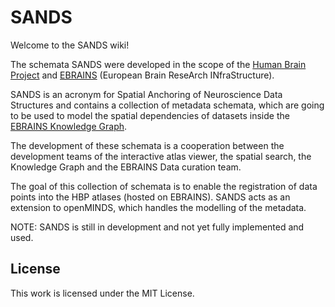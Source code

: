 # SANDS

Welcome to the SANDS wiki!

The schemata SANDS were developed in the scope of the [Human Brain Project](https://www.humanbrainproject.eu/en/) and [EBRAINS](https://ebrains.eu/) (European Brain ReseArch INfraStructure).

SANDS is an acronym for Spatial Anchoring of Neuroscience Data Structures and contains a collection of metadata schemata, which are going to be used to model the spatial dependencies of datasets inside the [EBRAINS Knowledge Graph](https://kg.ebrains.eu).

The development of these schemata is a cooperation between the development teams of the interactive atlas viewer, the spatial search, the Knowledge Graph and the EBRAINS Data curation team.

The goal of this collection of schemata is to enable the registration of data points into the HBP atlases (hosted on EBRAINS). SANDS acts as an extension to openMINDS, which handles the modelling of the metadata.

NOTE: SANDS is still in development and not yet fully implemented and used. 

## License
This work is licensed under the MIT License.
